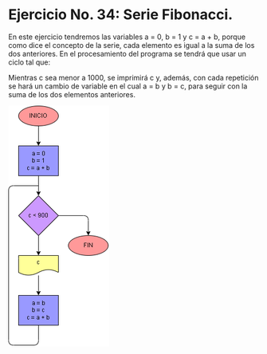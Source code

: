 # Ejercicio No. 34: Serie Fibonacci.

En este ejercicio tendremos las variables a = 0, b = 1 y c = a + b, porque como dice el concepto de la serie, cada elemento es igual a la suma de los dos anteriores. En el procesamiento del programa se tendrá que usar un ciclo tal que:

Mientras c sea menor a 1000, se imprimirá c y, además, con cada repetición se hará un cambio de variable en el cual a = b y b = c, para seguir con la suma de los dos elementos anteriores.

![Diagrama](diagrama.png "diagrama de flujo")